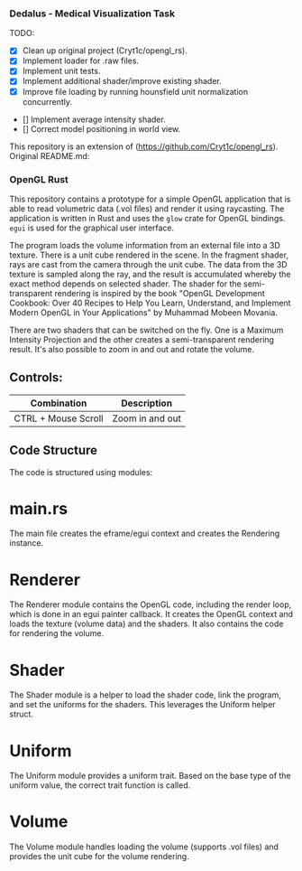 ### Dedalus - Medical Visualization Task ###

TODO:
- [x] Clean up original project (Cryt1c/opengl_rs).
- [x] Implement loader for .raw files.
- [x] Implement unit tests.
- [x] Implement additional shader/improve existing shader.
- [x] Improve file loading by running hounsfield unit normalization concurrently.
- [] Implement average intensity shader.
- [] Correct model positioning in world view.

This repository is an extension of (https://github.com/Cryt1c/opengl_rs). Original README.md:

### OpenGL Rust ###
This repository contains a prototype for a simple OpenGL application that is able to read volumetric data (.vol files) and render it using raycasting. The application is written in Rust and uses the `glow` crate for OpenGL bindings. `egui` is used for the graphical user interface.

The program loads the volume information from an external file into a 3D texture. There is a unit cube rendered in the scene. In the fragment shader, rays are cast from the camera through the unit cube. The data from the 3D texture is sampled along the ray, and the result is accumulated whereby the exact method depends on selected shader. The shader for the semi-transparent rendering is inspired by the book "OpenGL Development Cookbook: Over 40 Recipes to Help You Learn, Understand, and Implement Modern OpenGL in Your Applications" by Muhammad Mobeen Movania.

There are two shaders that can be switched on the fly. One is a Maximum Intensity Projection and the other creates a semi-transparent rendering result. It's also possible to zoom in and out and rotate the volume.

## Controls:

| Combination         	| Description     	|
|---------------------	|-----------------	|
| CTRL + Mouse Scroll 	| Zoom in and out 	|

## Code Structure #
The code is structured using modules:

# main.rs #
The main file creates the eframe/egui context and creates the Rendering instance.

# Renderer #
The Renderer module contains the OpenGL code, including the render loop, which is done in an egui painter callback. It creates the OpenGL context and loads the texture (volume data) and the shaders. It also contains the code for rendering the volume.

# Shader #
The Shader module is a helper to load the shader code, link the program, and set the uniforms for the shaders. This leverages the Uniform helper struct.

# Uniform #
The Uniform module provides a uniform trait. Based on the base type of the uniform value, the correct trait function is called.

# Volume #
The Volume module handles loading the volume (supports .vol files) and provides the unit cube for the volume rendering.
